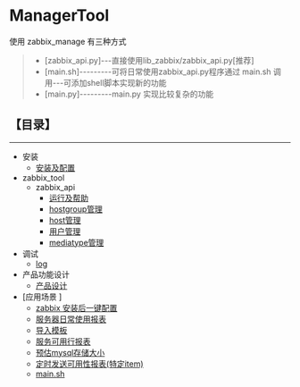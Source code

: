 # ManagerTool

使用 zabbix_manage 有三种方式

> * [zabbix_api.py]---直接使用lib_zabbix/zabbix_api.py[推荐]
> * [main.sh]---------可将日常使用zabbix_api.py程序通过 main.sh 调用---可添加shell脚本实现新的功能
> * [main.py]---------main.py 实现比较复杂的功能

## 【目录】
----
* 安装
    * [安装及配置](docs/install.md)  
* zabbix_tool
    * zabbix_api
        * [运行及帮助](docs/zabbix_api/help.md)  
        * [hostgroup管理](docs/zabbix_api/hostgroup.md)  
        * [host管理](docs/zabbix_api/host.md)  
        * [用户管理](docs/zabbix_api/user.md)  
        * [mediatype管理](docs/zabbix_api/mediatype.md)  
* 调试 
    * [log](docs/log.md)  
* 产品功能设计
    * [产品设计](docs/arch.md)  
* [应用场景 ]  
    * [zabbix 安装后一键配置](docs/init.md)  
    * [服务器日常使用报表](docs/app/use_report.md)  
    * [导入模板](docs/template.md)  
    * [服务可用行报表](docs/report.md)  
    * [预估mysql存储大小](docs/mysql.md)  
    * [定时发送可用性报表(特定item)](docs/app/send_report1.md)  
    * [main.sh](docs/sh_main.md)  
